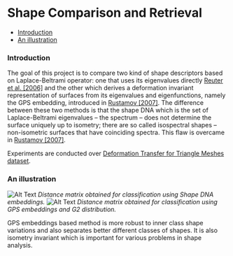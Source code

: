 
# Shape Comparison and Retrieval

- [Introduction](#Introduction)
- [An illustration](#Anillustration)

<a name="Introduction"></a>
### Introduction


The goal of this project is to compare two kind of shape descriptors based on Laplace-Beltrami operator: one that uses its eigenvalues directly [Reuter et al. [2006]](https://www.sciencedirect.com/science/article/pii/S0010448505001867?casa_token=6WZmrhx65JkAAAAA:qLvGDoEdJRwp5RFEilGpQMOL6QKvC1GZQVHUT9DXAoPtZdytyAAvulRf1XDklEPKvJvtC0Ll9A) and the other which derives a deformation invariant representation of surfaces from its eigenvalues and eigenfunctions, namely the GPS embedding, introduced in [Rustamov [2007]](https://www.cs.jhu.edu/~misha/Fall07/Papers/Rustamov07.pdf). The difference between these two methods is that the shape DNA which is the set of Laplace-Beltrami eigenvalues – the spectrum – does not determine the surface uniquely up to isometry; there are so called isospectral shapes – non-isometric surfaces that have coinciding spectra. This flaw is overcame in [Rustamov [2007]](https://www.cs.jhu.edu/~misha/Fall07/Papers/Rustamov07.pdf).


Experiments are conducted over [Deformation Transfer for Triangle Meshes dataset](https://people.csail.mit.edu/sumner/research/deftransfer/).



<a name="Anillustration"></a>
### An illustration


![Alt Text](report_and_presentation/DNA)
*Distance matrix obtained for classification using Shape DNA embeddings.*
![Alt Text](report_and_presentation/GPS_embedding)
*Distance matrix obtained for classification using GPS embeddings and G2 distribution.*


GPS embeddings based method is more robust to inner class shape variations and also separates better different classes of shapes. It is also isometry invariant which is important for various problems in shape analysis.
